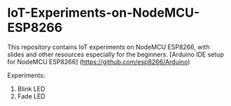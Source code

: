 # IoT-Experiments-on-NodeMCU-ESP8266
This repository contains IoT experiments on NodeMCU ESP8266, with slides and other resources especially for the beginners.
[Arduino IDE setup for NodeMCU ESP8266] (https://github.com/esp8266/Arduino)

Experiments:
1. Blink LED
2. Fade LED

